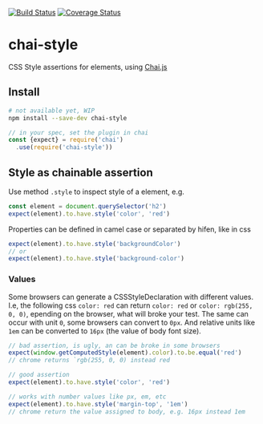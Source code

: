 [![Build Status](https://travis-ci.org/darlanmendonca/chai-style.svg?branch=master)](https://travis-ci.org/darlanmendonca/chai-style)
[![Coverage Status](https://coveralls.io/repos/github/darlanmendonca/chai-style/badge.svg?branch=master)](https://coveralls.io/github/darlanmendonca/chai-style?branch=master)

# chai-style

CSS Style assertions for elements, using [Chai.js](http://chaijs.com/)

## Install

```sh
# not available yet, WIP
npm install --save-dev chai-style
```

```js
// in your spec, set the plugin in chai
const {expect} = require('chai')
  .use(require('chai-style'))
```

## Style as chainable assertion

Use method `.style` to inspect style of a element, e.g.

```js
const element = document.querySelector('h2')
expect(element).to.have.style('color', 'red')
```

Properties can be defined in camel case or separated by hifen, like in css

```js
expect(element).to.have.style('backgroundColor')
// or
expect(element).to.have.style('background-color')
```

### Values

Some browsers can generate a CSSStyleDeclaration with different values. I.e, the following css `color: red` can return `color: red` or `color: rgb(255, 0, 0)`, epending on the browser, what will broke your test.
The same can occur with unit `0`, some browsers can convert to `0px`. And relative units like `1em` can be converted to `16px` (the value of body font size).

```js
// bad assertion, is ugly, an can be broke in some browsers
expect(window.getComputedStyle(element).color).to.be.equal('red')
// chrome returns `rgb(255, 0, 0) instead red
```

```js
// good assertion
expect(element).to.have.style('color', 'red')
```

```js
// works with number values like px, em, etc
expect(element).to.have.style('margin-top', '1em')
// chrome return the value assigned to body, e.g. 16px instead 1em
```

